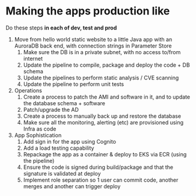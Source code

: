 # Making the apps production like 
Do these steps __in each of dev, test and prod__

1. Move from hello world static website to a little Java app with an AuroraDB back end, with connection strings in Parameter Store
    1. Make sure the DB is in a private subnet, with no access to/from internet
    2. Update the pipeline to compile, package and deploy the code + DB schema
    3. Update the pipelines to perform static analysis / CVE scanning
    4. Update the pipeline to perform unit tests
2. Operations
    1. Create a process to patch the AMI and software in it, and to update the database schema + software
    2. Patch/upgrade the AD
    3. Create a process to manually back up and restore the database 
    4. Make sure all the monitoring, alerting (etc) are provisioned using Infra as code
3. App Sophistication
    1. Add sign in for the app using Cognito 
    2. Add a load testing capability
    3. Repackage the app as a container & deploy to EKS via ECR (using the pipeline)
    4. Ensure the code is signed during build/package and that the signature is validated at deploy
    5. Implement role separation so 1 user can commit code, another merges and another can trigger deploy

